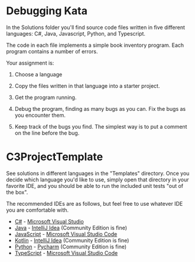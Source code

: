 # Debugging Kata

In the Solutions folder you'll find source code files written in five different languages: C#, Java, Javascript, Python, and Typescript.

The code in each file implements a simple book inventory program. Each program contains a number of errors.

Your assignment is:

1. Choose a language

2. Copy the files written in that language into a starter project.

3. Get the program running.

4. Debug the program, finding as many bugs as you can. Fix the bugs as you encounter them.

5. Keep track of the bugs you find. The simplest way is to put a comment on the line before the bug.



# C3ProjectTemplate

See solutions in different languages in the "Templates" directory. Once you decide which language you'd like to use,
simply open that directory in your favorite IDE, and you should be able to run the included unit tests "out of the box".

The recommended IDEs are as follows, but feel free to use whatever IDE you are comfortable with.

-   [C#](Templates/C#) - [Microsoft Visual Studio](https://visualstudio.microsoft.com/vs/community/)
-   [Java](Templates/Java) - [IntelliJ Idea](https://www.jetbrains.com/idea/download) (Community Edition is fine)
-   [JavaScript](Templates/JavaScript) - [Microsoft Visual Studio Code](https://code.visualstudio.com/)
-   [Kotlin](Templates/Kotlin) - [IntelliJ Idea](https://www.jetbrains.com/idea/download) (Community Edition is fine)
-   [Python](Templates/Python) - [Pycharm](https://www.jetbrains.com/pycharm/download/?section=windows) (Community Edition is fine)
-   [TypeScript](Templates/TypeScript) - [Microsoft Visual Studio Code](https://code.visualstudio.com/)
